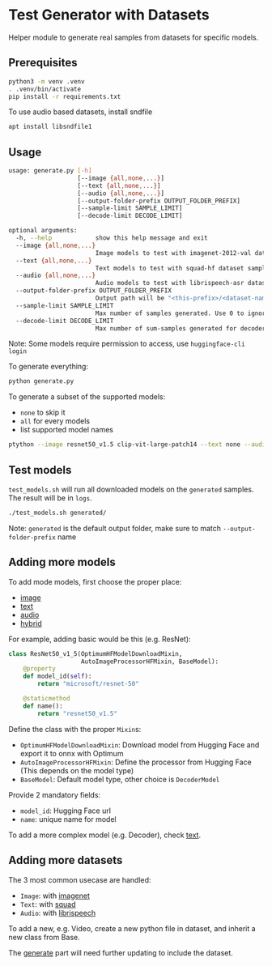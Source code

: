 # Test Generator with Datasets

Helper module to generate real samples from datasets for specific models.

## Prerequisites

```bash
python3 -m venv .venv
. .venv/bin/activate
pip install -r requirements.txt
```

To use audio based datasets, install sndfile
```bash
apt install libsndfile1
```

## Usage

```bash
usage: generate.py [-h]
                   [--image {all,none,...}]
                   [--text {all,none,...}]
                   [--audio {all,none,...}]
                   [--output-folder-prefix OUTPUT_FOLDER_PREFIX]
                   [--sample-limit SAMPLE_LIMIT]
                   [--decode-limit DECODE_LIMIT]

optional arguments:
  -h, --help            show this help message and exit
  --image {all,none,...}
                        Image models to test with imagenet-2012-val dataset samples
  --text {all,none,...}
                        Text models to test with squad-hf dataset samples
  --audio {all,none,...}
                        Audio models to test with librispeech-asr dataset samples
  --output-folder-prefix OUTPUT_FOLDER_PREFIX
                        Output path will be "<this-prefix>/<dataset-name>/<model-name>"
  --sample-limit SAMPLE_LIMIT
                        Max number of samples generated. Use 0 to ignore it.
  --decode-limit DECODE_LIMIT
                        Max number of sum-samples generated for decoder models. Use 0 to ignore it. (Only for decoder models)
```

Note: Some models require permission to access, use `huggingface-cli login`

To generate everything:
```bash
python generate.py
```

To generate a subset of the supported models:
- `none` to skip it
- `all` for every models
- <name> list supported model names

```bash
ptython --image resnet50_v1.5 clip-vit-large-patch14 --text none --audio none
```

## Test models

`test_models.sh` will run all downloaded models on the `generated` samples. The result will be in `logs`.

```bash
./test_models.sh generated/
```

Note: `generated` is the default output folder, make sure to match `--output-folder-prefix` name

## Adding more models

To add mode models, first choose the proper place:
- [image](./sample_generator/model/image.py)
- [text](./sample_generator/model/text.py)
- [audio](./sample_generator/model/audio.py)
- [hybrid](./sample_generator/model/hybrid.py)

For example, adding basic would be this (e.g. ResNet):

```python
class ResNet50_v1_5(OptimumHFModelDownloadMixin,
                    AutoImageProcessorHFMixin, BaseModel):
    @property
    def model_id(self):
        return "microsoft/resnet-50"

    @staticmethod
    def name():
        return "resnet50_v1.5"
```

Define the class with the proper `Mixin`s:
- `OptimumHFModelDownloadMixin`: Download model from Hugging Face and export it to onnx with Optimum
- `AutoImageProcessorHFMixin`: Define the processor from Hugging Face (This depends on the model type)
- `BaseModel`: Default model type, other choice is `DecoderModel`

Provide 2 mandatory fields:
- `model_id`: Hugging Face url
- `name`: unique name for model

To add a more complex model (e.g. Decoder), check [text](./sample_generator/model/text.py).

## Adding more datasets

The 3 most common usecase are handled:
- `Image`:  with [imagenet](./sample_generator/dataset/imagenet.py)
- `Text`:  with [squad](./sample_generator/dataset/squad.py)
- `Audio`:  with [librispeech](./sample_generator/dataset/librispeech.py)

To add a new, e.g. Video, create a new python file in dataset, and inherit a new class from Base.

The [generate](./generate.py) part will need further updating to include the dataset.
